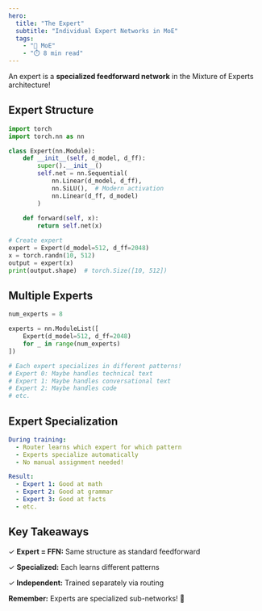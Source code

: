 ```yaml
---
hero:
  title: "The Expert"
  subtitle: "Individual Expert Networks in MoE"
  tags:
    - "🔀 MoE"
    - "⏱️ 8 min read"
---
```


An expert is a **specialized feedforward network** in the Mixture of Experts architecture!

## Expert Structure

```python
import torch
import torch.nn as nn

class Expert(nn.Module):
    def __init__(self, d_model, d_ff):
        super().__init__()
        self.net = nn.Sequential(
            nn.Linear(d_model, d_ff),
            nn.SiLU(),  # Modern activation
            nn.Linear(d_ff, d_model)
        )
    
    def forward(self, x):
        return self.net(x)

# Create expert
expert = Expert(d_model=512, d_ff=2048)
x = torch.randn(10, 512)
output = expert(x)
print(output.shape)  # torch.Size([10, 512])
```

## Multiple Experts

```python
num_experts = 8

experts = nn.ModuleList([
    Expert(d_model=512, d_ff=2048)
    for _ in range(num_experts)
])

# Each expert specializes in different patterns!
# Expert 0: Maybe handles technical text
# Expert 1: Maybe handles conversational text
# Expert 2: Maybe handles code
# etc.
```

## Expert Specialization

```yaml
During training:
  - Router learns which expert for which pattern
  - Experts specialize automatically
  - No manual assignment needed!

Result:
  - Expert 1: Good at math
  - Expert 2: Good at grammar
  - Expert 3: Good at facts
  - etc.
```

## Key Takeaways

✓ **Expert = FFN:** Same structure as standard feedforward

✓ **Specialized:** Each learns different patterns

✓ **Independent:** Trained separately via routing

**Remember:** Experts are specialized sub-networks! 🎉

